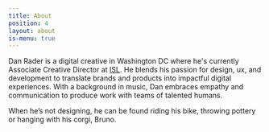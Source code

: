 ```yaml
---
title: About
position: 4
layout: about
is-menu: true
---
```


Dan Rader is a digital creative in Washington DC where he's currently Associate Creative Director at [ISL](isl.co). He blends his passion for design, ux, and development to translate brands and products into impactful digital experiences. With a background in music, Dan embraces empathy and communication to produce work with teams of talented humans.

When he’s not designing, he can be found riding his bike, throwing pottery or hanging with his corgi, Bruno.
